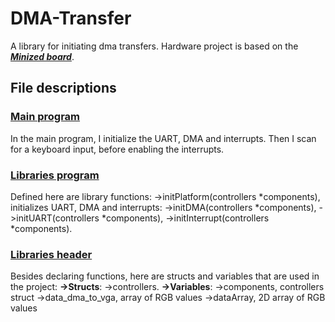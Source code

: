 # DMA-Transfer
A library for initiating dma transfers. Hardware project is based on the [***Minized board***](https://www.avnet.com/wps/portal/us/products/avnet-boards/avnet-board-families/minized/).
## File descriptions
### [Main program](main.c)
In the main program, I initialize the UART, DMA and interrupts. Then I scan for a keyboard input, before enabling the interrupts.
### [Libraries program](libs.c)
Defined here are library functions:
->initPlatform(controllers *components), initializes UART, DMA and interrupts:
    ->initDMA(controllers *components),
    ->initUART(controllers *components),
    ->initInterrupt(controllers *components).
### [Libraries header](libs.h)
Besides declaring functions, here are structs and variables that are used in the project:
**->Structs**:
    ->controllers.
**->Variables**:
    ->components, controllers struct
    ->data_dma_to_vga, array of RGB values
    ->dataArray, 2D array of RGB values
